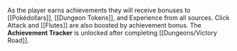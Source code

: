 As the player earns achievements they will receive bonuses to [[Pokédollars]], [[Dungeon Tokens]], and Experience from all sources. Click Attack and [[Flutes]] are also boosted by achievement bonus. The **Achievement Tracker** is unlocked after completing [[Dungeons/Victory Road]].
